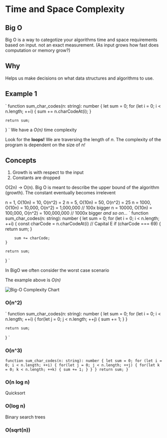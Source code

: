 # Time and Space Complexity

## Big O

Big O is a way to categotize your algorithms time and space requirements based on input. not an exact measurement.
(As input grows how fast does computation or memory grow?)

## Why

Helps us make decisions on what data structures and algorithms to use.

## Example 1
`
function sum_char_codes(n: string): number {
    let sum = 0;
    for (let i = 0; i < n.length; ++i) {
        sum += n.charCodeAt(i);
    }

    return sum;
}
`
We have a *O(n)* time complexity

Look for the **loops!**
We are traversing the length of *n*. The complexity of the program is dependent on the size of *n!*

## Concepts

1. Growth is with respect to the input
2. Constants are dropped

O(2n) -> O(n). Big O is meant to describe the upper bound of the algorithm (growth). The constant eventually becomes irrelevent

n = 1, O(10n) = 10, O(n^2) = 2
n = 5, O(10n) = 50, O(n^2) = 25
n = 1000, O(10n) = 10,000, O(n^2) = 1,000,000 // 100x bigger
n = 10000, O(10n) = 100,000, O(n^2) = 100,000,000 // 1000x bigger
*and so on...*
`
function sum_char_codes(n: string): number {
    let sum = 0;
    for (let i = 0; i < n.length; ++i) {
        const charCode = n.charCodeAt(i)
        // Capital E
        if (charCode === 69) {
            return sum;
        }

        sum += charCode;
    }

    return sum;
}
`

In BigO we often consider the worst case scenario

The example above is *O(n)*

![Big-O Complexity Chart](https://paper-attachments.dropbox.com/s_2D428973624E7FC84C7D69D11421DE762BEA6B6F3361231FCDCAE0425D14526F_1664885448372_Untitled.drawio+17.png)

### O(n^2)
`
function sum_char_codes(n: string): number {
    let sum = 0;
    for (let i = 0; i < n.length; ++i) {
        for(let j = 0; j < n.length; ++j) {
            sum += 1;
        }
    }

    return sum;
}
`
### O(n^3)
`
function sum_char_codes(n: string): number {
    let sum = 0;
    for (let i = 0; i < n.length; ++i) {
        for(let j = 0; j < n.length; ++j) {
            for(let k = 0; k < n.length; ++k) {
                sum += 1;
            }
        }
    }
    return sum;
}
`
### O(n log n)
Quicksort

### O(log n)
Binary search trees

### O(sqrt(n))


